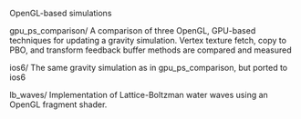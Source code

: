 OpenGL-based simulations

gpu_ps_comparison/
  A comparison of three OpenGL, GPU-based techniques for updating a gravity
  simulation. Vertex texture fetch, copy to PBO, and transform feedback
  buffer methods are compared and measured

ios6/
  The same gravity simulation as in gpu_ps_comparison, but ported to ios6

lb_waves/
  Implementation of Lattice-Boltzman water waves using an OpenGL fragment
  shader. 
